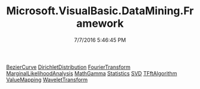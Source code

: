﻿---
title: Microsoft.VisualBasic.DataMining.Framework
date: 7/7/2016 5:46:45 PM
---

[BezierCurve](T-Microsoft.VisualBasic.DataMining.Framework.BezierCurve.html)
[DirichletDistribution](T-Microsoft.VisualBasic.DataMining.Framework.DirichletDistribution.html)
[FourierTransform](T-Microsoft.VisualBasic.DataMining.Framework.FourierTransform.html)
[MarginalLikelihoodAnalysis](T-Microsoft.VisualBasic.DataMining.Framework.MarginalLikelihoodAnalysis.html)
[MathGamma](T-Microsoft.VisualBasic.DataMining.Framework.MathGamma.html)
[Statistics](T-Microsoft.VisualBasic.DataMining.Framework.Statistics.html)
[SVD](T-Microsoft.VisualBasic.DataMining.Framework.SVD.html)
[TFftAlgorithm](T-Microsoft.VisualBasic.DataMining.Framework.TFftAlgorithm.html)
[ValueMapping](T-Microsoft.VisualBasic.DataMining.Framework.ValueMapping.html)
[WaveletTransform](T-Microsoft.VisualBasic.DataMining.Framework.WaveletTransform.html)
